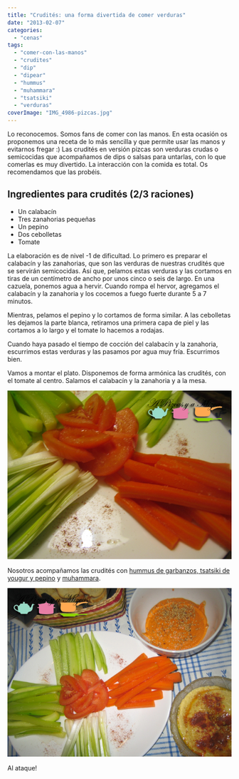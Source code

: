 ```yaml
---
title: "Crudités: una forma divertida de comer verduras"
date: "2013-02-07"
categories:
  - "cenas"
tags:
  - "comer-con-las-manos"
  - "crudites"
  - "dip"
  - "dipear"
  - "hummus"
  - "muhammara"
  - "tsatsiki"
  - "verduras"
coverImage: "IMG_4986-pizcas.jpg"
---
```


Lo reconocemos. Somos fans de comer con las manos. En esta ocasión os proponemos una receta de lo más sencilla y que permite usar las manos y evitarnos fregar :) Las crudités en versión pizcas son verduras crudas o semicocidas que acompañamos de dips o salsas para untarlas, con lo que comerlas es muy divertido. La interacción con la comida es total. Os recomendamos que las probéis.

## Ingredientes para crudités (2/3 raciones)

- Un calabacín
- Tres zanahorias pequeñas
- Un pepino
- Dos cebolletas
- Tomate

La elaboración es de nivel -1 de dificultad. Lo primero es preparar el calabacín y las zanahorias, que son las verduras de nuestras crudités que se servirán semicocidas. Así que, pelamos estas verduras y las cortamos en tiras de un centímetro de ancho por unos cinco o seis de largo. En una cazuela, ponemos agua a hervir. Cuando rompa el hervor, agregamos el calabacín y la zanahoria y los cocemos a fuego fuerte durante 5 a 7 minutos.

Mientras, pelamos el pepino y lo cortamos de forma similar. A las cebolletas les dejamos la parte blanca, retiramos una primera capa de piel y las cortamos a lo largo y el tomate lo hacemos a rodajas.

Cuando haya pasado el tiempo de cocción del calabacín y la zanahoria, escurrimos estas verduras y las pasamos por agua muy fría. Escurrimos bien.

Vamos a montar el plato. Disponemos de forma armónica las crudités, con el tomate al centro. Salamos el calabacín y la zanahoria y a la mesa.

![crudités ](images/IMG_4990-pizcas.jpg "crudités (pizcas)")

Nosotros acompañamos las crudités con [hummus de garbanzos, tsatsiki de yougur y pepino](/una-cena-desde-la-otra-orilla-del-mediterraneo-kebab-y-falafel-caseros/) y [muhammara](/crema-de-pimientos-asados-muhammara/).

![crudités ](images/IMG_4986-pizcas.jpg "crudités  (pizcas)")

Al ataque!

